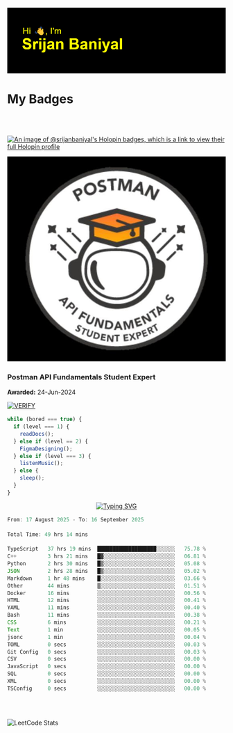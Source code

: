![Header](./header.png)

# My Badges

<Br />
<Br />

[![An image of @srijanbaniyal's Holopin badges, which is a link to view their full Holopin profile](https://holopin.me/srijanbaniyal)](https://holopin.io/@srijanbaniyal)

[![Postman API Fundamentals Student Expert](/Postman.jpeg)](https://api.badgr.io/public/assertions/r9BLLy0oTfKJBbkGuDI1zA)

### Postman API Fundamentals Student Expert

**Awarded:** 24-Jun-2024

[![VERIFY](https://img.shields.io/badge/VERIFY-blue)](https://badgecheck.io?url=https%3A%2F%2Fapi.badgr.io%2Fpublic%2Fassertions%2Fr9BLLy0oTfKJBbkGuDI1zA)

```javascript
while (bored === true) {
  if (level === 1) {
    readDocs();
  } else if (level == 2) {
    FigmaDesigning();
  } else if (level === 3) {
    listenMusic();
  } else {
    sleep();
  }
}
```

<p align="center">
  <a href="https://git.io/typing-svg"><img src="https://readme-typing-svg.demolab.com?font=Tilt+Prism&size=30&pause=1000&color=0FF75B&center=true&vCenter=true&width=800&height=80&lines=Time+spent+on+various+Programming+languages" alt="Typing SVG" /></a>
</p>

<!--START_SECTION:waka-->

```TypeScript
From: 17 August 2025 - To: 16 September 2025

Total Time: 49 hrs 14 mins

TypeScript   37 hrs 19 mins  ███████████████████░░░░░░   75.78 %
C++          3 hrs 21 mins   █▓░░░░░░░░░░░░░░░░░░░░░░░   06.81 %
Python       2 hrs 30 mins   █▒░░░░░░░░░░░░░░░░░░░░░░░   05.08 %
JSON         2 hrs 28 mins   █▒░░░░░░░░░░░░░░░░░░░░░░░   05.02 %
Markdown     1 hr 48 mins    █░░░░░░░░░░░░░░░░░░░░░░░░   03.66 %
Other        44 mins         ▒░░░░░░░░░░░░░░░░░░░░░░░░   01.51 %
Docker       16 mins         ░░░░░░░░░░░░░░░░░░░░░░░░░   00.56 %
HTML         12 mins         ░░░░░░░░░░░░░░░░░░░░░░░░░   00.41 %
YAML         11 mins         ░░░░░░░░░░░░░░░░░░░░░░░░░   00.40 %
Bash         11 mins         ░░░░░░░░░░░░░░░░░░░░░░░░░   00.38 %
CSS          6 mins          ░░░░░░░░░░░░░░░░░░░░░░░░░   00.21 %
Text         1 min           ░░░░░░░░░░░░░░░░░░░░░░░░░   00.05 %
jsonc        1 min           ░░░░░░░░░░░░░░░░░░░░░░░░░   00.04 %
TOML         0 secs          ░░░░░░░░░░░░░░░░░░░░░░░░░   00.03 %
Git Config   0 secs          ░░░░░░░░░░░░░░░░░░░░░░░░░   00.03 %
CSV          0 secs          ░░░░░░░░░░░░░░░░░░░░░░░░░   00.00 %
JavaScript   0 secs          ░░░░░░░░░░░░░░░░░░░░░░░░░   00.00 %
SQL          0 secs          ░░░░░░░░░░░░░░░░░░░░░░░░░   00.00 %
XML          0 secs          ░░░░░░░░░░░░░░░░░░░░░░░░░   00.00 %
TSConfig     0 secs          ░░░░░░░░░░░░░░░░░░░░░░░░░   00.00 %
```

<!--END_SECTION:waka-->

<Br />
<Br />

![LeetCode Stats](https://leetcard.jacoblin.cool/Srijan-Baniyal?theme=dark&font=Rasa&ext=contest)
